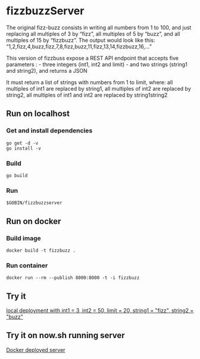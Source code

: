 # fizzbuzzServer

The original fizz-buzz consists in writing all numbers from 1 to 100, and just replacing all multiples of 3 by “fizz”, all multiples of 5 by “buzz”, and all multiples of 15 by “fizzbuzz”. The output would look like this:
“1,2,fizz,4,buzz,fizz,7,8,fizz,buzz,11,fizz,13,14,fizzbuzz,16,...”

This version of fizzbuss expose a REST API endpoint
that accepts five parameters :
    - three integers (int1, int2 and limit)
    - and two strings (string1 and string2),
and returns a JSON

It must return a list of strings with numbers from 1 to limit, where:
all multiples of int1 are replaced by string1,
all multiples of int2 are replaced by string2,
all multiples of int1 and int2 are replaced by string1string2

## Run on localhost
### Get and install dependencies
    go get -d -v
    go install -v
### Build
    go build
### Run
    $GOBIN/fizzbuzzserver

## Run on docker
### Build image
    docker build -t fizzbuzz .
### Run container
    docker run --rm --publish 8000:8000 -t -i fizzbuzz

## Try it
[local deployment with int1 = 3, int2 = 50, limit = 20, string1 = "fizz", string2 = "buzz"](http://localhost:8000/3/5/20/fizz/buzz)

## Try it on now.sh running server
[Docker deployed server](https://fizzbuzzserver-eaqrludlsn.now.sh/int1/3/int2/5/limit/20/string1/fizz/string2/buzz)
